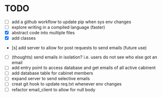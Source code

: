 # TODO
- [ ] add a github workflow to update pip when sys env changes 
- [ ] explore writing in a compiled language (faster)
- [x] abstract code into multiple files
- [x] add classes
- [s] add server to allow for post requests to send emails (future use)
- [ ] (thoughts) send emails in isolation? i.e. users do not see who else got an email
- [ ] add entry point to access database and get emails of all active cabinent
- [ ] add database table for cabinet members 
- [ ] expand server to send selective emails
- [ ] creat git hook to update req.txt whenever env changes
- [ ] refactor email_client to allow for null body 
